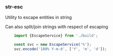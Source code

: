 ### str-esc

Utility to escape entities in string

Can also split/join strings with respect of escaping


```js
    import {EscapeService} from './build';

    const svc = new EscapeService('%');
    svc.encode('100% Y-m-d', ['Y', 'm', 'd']);

```
